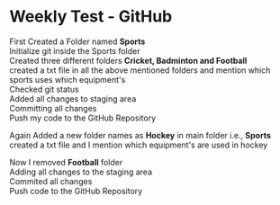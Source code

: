 # Weekly Test  - GitHub #

First Created a Folder named **Sports**      
Initialize git inside the Sports folder      
Created three different folders **Cricket, Badminton and Football**     
created a txt file in all the above mentioned folders and mention which sports uses which equipment's     
Checked git status      
Added all changes to staging area           
Committing all changes            
Push my code to the GitHub Repository

Again Added a new folder names as **Hockey** in main folder i.e., **Sports**      
created a txt file and I mention which equipment's are used in hockey      

Now I removed **Football** folder      
Adding all changes to the staging area      
Commited all changes       
Push code to the GitHub Repository      
